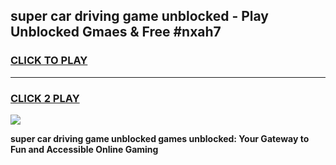 
## super car driving game unblocked - Play Unblocked Gmaes & Free #nxah7
<h3>
<a href="https://news.freeplayer.one?title=super_car_driving_game_unblocked&ref=03M">CLICK TO PLAY</a></h3>
<hr>

<h3>
<a href="https://news.freeplayer.one?title=super_car_driving_game_unblocked&ref=03M">CLICK 2 PLAY</a>
  
</h3>

<a href="https://news.freeplayer.one?title=super_car_driving_game_unblocked&ref=03M"><img src="https://clearcache.store/games.png"></a>


**super car driving game unblocked games unblocked: Your Gateway to Fun and Accessible Online Gaming**

